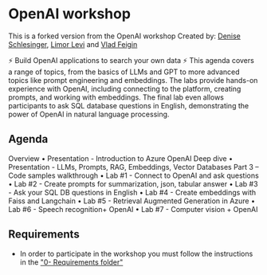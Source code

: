 # OpenAI workshop 

This is a forked version from the OpenAI workshop 
Created by: [Denise Schlesinger](https://www.linkedin.com/in/deniseschlesinger/), [Limor Levi](https://www.linkedin.com/in/limor-levi/) and [Vlad Feigin](https://www.linkedin.com/in/vladifeigin/) 

⚡ Build OpenAI applications to search your own data ⚡
This agenda covers a range of topics, from the basics of LLMs and GPT to more advanced topics like prompt engineering and embeddings. The labs provide hands-on experience with OpenAI, including connecting to the platform, creating prompts, and working with embeddings. The final lab even allows participants to ask SQL database questions in English, demonstrating the power of OpenAI in natural language processing.

## Agenda

Overview 
•	Presentation - Introduction to Azure OpenAI
Deep dive 
•	Presentation - LLMs, Prompts, RAG, Embeddings, Vector Databases
Part 3 – Code samples walkthrough
•	Lab #1 - Connect to OpenAI and ask questions
•	Lab #2 - Create prompts for summarization, json, tabular answer
•	Lab #3 - Ask your SQL DB questions in English
•	Lab #4 - Create embeddings with Faiss and Langchain
•	Lab #5 - Retrieval Augmented Generation in Azure
•	Lab #6 - Speech recognition+ OpenAI
•	Lab #7 - Computer vision + OpenAI



## Requirements
* In order to participate in the workshop you must follow the instructions in the ["0- Requirements folder"](./0-%20Requirements/README.md)
